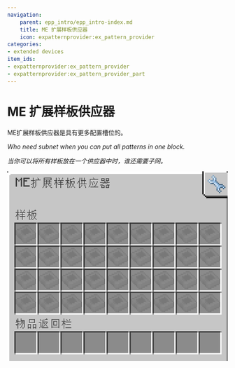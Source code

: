 ```yaml
---
navigation:
    parent: epp_intro/epp_intro-index.md
    title: ME 扩展样板供应器
    icon: expatternprovider:ex_pattern_provider
categories:
- extended devices
item_ids:
- expatternprovider:ex_pattern_provider
- expatternprovider:ex_pattern_provider_part
---
```


# ME 扩展样板供应器

<Row gap="20">
<BlockImage id="expatternprovider:ex_pattern_provider" scale="8"></BlockImage>
<BlockImage id="expatternprovider:ex_pattern_provider" p:push_direction="up" scale="8"></BlockImage>
<GameScene zoom="8" background="transparent">
  <ImportStructure src="../structure/cable_ex_pattern_provider.snbt"></ImportStructure>
</GameScene>
</Row>

ME扩展样板供应器是具有更多配置槽位的<ItemLink id="ae2:pattern_provider" />。

*Who need subnet when you can put all patterns in one block.*

*当你可以将所有样板放在一个供应器中时，谁还需要子网。*

![EPPGui](../pic/epp_gui.png)
